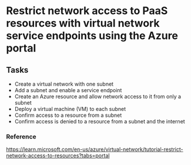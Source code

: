 # Restrict network access to PaaS resources with virtual network service endpoints using the Azure portal

## Tasks
- Create a virtual network with one subnet
- Add a subnet and enable a service endpoint
- Create an Azure resource and allow network access to it from only a subnet
- Deploy a virtual machine (VM) to each subnet
- Confirm access to a resource from a subnet
- Confirm access is denied to a resource from a subnet and the internet

### Reference 
https://learn.microsoft.com/en-us/azure/virtual-network/tutorial-restrict-network-access-to-resources?tabs=portal
